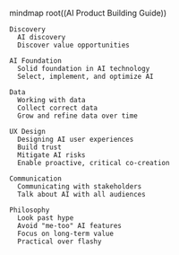 mindmap
  root((AI Product Building Guide))
  
    Discovery
      AI discovery
      Discover value opportunities
  
    AI Foundation
      Solid foundation in AI technology
      Select, implement, and optimize AI

    Data
      Working with data
      Collect correct data
      Grow and refine data over time

    UX Design
      Designing AI user experiences
      Build trust
      Mitigate AI risks
      Enable proactive, critical co-creation

    Communication
      Communicating with stakeholders
      Talk about AI with all audiences

    Philosophy
      Look past hype
      Avoid "me-too" AI features
      Focus on long-term value
      Practical over flashy
